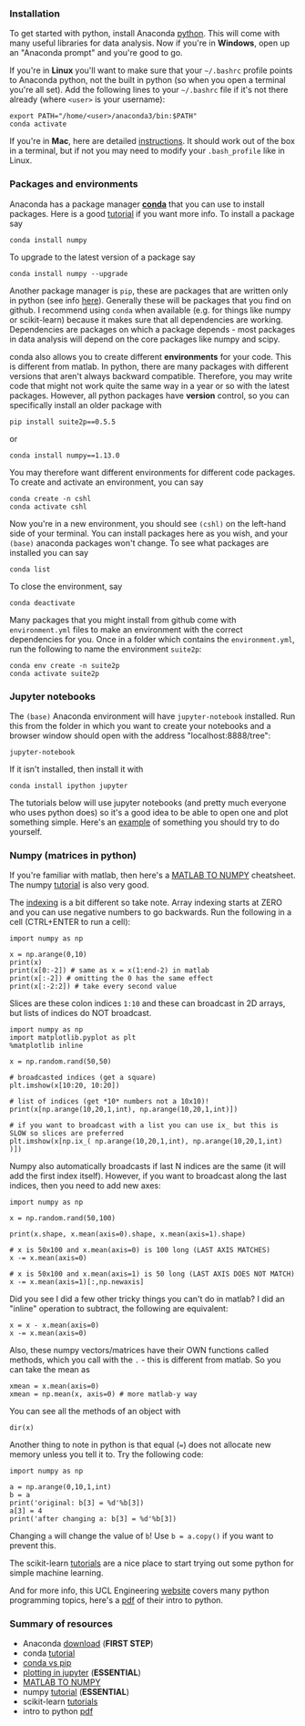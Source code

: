 ### Installation

To get started with python, install Anaconda [python](https://www.anaconda.com/distribution/). This will come with many useful libraries for data analysis. Now if you're in **Windows**, open up an "Anaconda prompt" and you're good to go.

If you're in **Linux** you'll want to make sure that your `~/.bashrc` profile points to Anaconda python, not the built in python (so when you open a terminal you're all set). Add the following lines to your `~/.bashrc` file if it's not there already (where `<user>` is your username):
~~~
export PATH="/home/<user>/anaconda3/bin:$PATH"
conda activate
~~~

If you're in **Mac**, here are detailed [instructions](https://www.datacamp.com/community/tutorials/installing-anaconda-mac-os-x). It should work out of the box in a terminal, but if not you may need to modify your `.bash_profile` like in Linux.

### Packages and environments

Anaconda has a package manager [**conda**](https://conda.io/en/latest/) that you can use to install packages. Here is a good [tutorial](https://conda.io/projects/conda/en/latest/user-guide/getting-started.html) if you want more info. To install a package say
~~~
conda install numpy
~~~
To upgrade to the latest version of a package say
~~~
conda install numpy --upgrade
~~~

Another package manager is `pip`, these are packages that are written only in python (see info [here](https://www.anaconda.com/understanding-conda-and-pip/)). Generally these will be packages that you find on github. I recommend using `conda` when available (e.g. for things like numpy or scikit-learn) because it makes sure that all dependencies are working. Dependencies are packages on which a package depends - most packages in data analysis will depend on the core packages like numpy and scipy.

conda also allows you to create different **environments** for your code. This is different from matlab. In python, there are many packages with different versions that aren't always backward compatible. Therefore, you may write code that might not work quite the same way in a year or so with the latest packages. However, all python packages have **version** control, so you can specifically install an older package with
~~~
pip install suite2p==0.5.5
~~~
or
~~~
conda install numpy==1.13.0
~~~

You may therefore want different environments for different code packages. To create and activate an environment, you can say
~~~
conda create -n cshl
conda activate cshl
~~~

Now you're in a new environment, you should see `(cshl)` on the left-hand side of your terminal. You can install packages here as you wish, and your `(base)` anaconda packages won't change. To see what packages are installed you can say
~~~
conda list
~~~

To close the environment, say
~~~
conda deactivate
~~~

Many packages that you might install from github come with `environment.yml` files to make an environment with the correct dependencies for you. Once in a folder which contains the `environment.yml`, run the following to name the environment `suite2p`:
~~~
conda env create -n suite2p
conda activate suite2p
~~~

### Jupyter notebooks

The `(base)` Anaconda environment will have `jupyter-notebook` installed. Run this from the folder in which you want to create your notebooks and a browser window should open with the address "localhost:8888/tree":
~~~
jupyter-notebook
~~~

If it isn't installed, then install it with
~~~
conda install ipython jupyter
~~~

The tutorials below will use jupyter notebooks (and pretty much everyone who uses python does) so it's a good idea to be able to open one and plot something simple. Here's an [example](https://www.tutorialspoint.com/jupyter/jupyter_notebook_plotting.htm) of something you should try to do yourself.

### Numpy (matrices in python)

If you're familiar with matlab, then here's a [MATLAB TO NUMPY](http://mathesaurus.sourceforge.net/matlab-numpy.html) cheatsheet. The numpy [tutorial](https://docs.scipy.org/doc/numpy/user/quickstart.html) is also very good. 

The [indexing](https://docs.scipy.org/doc/numpy/user/quickstart.html#fancy-indexing-and-index-tricks) is a bit different so take note. Array indexing starts at ZERO and you can use negative numbers to go backwards. Run the following in a cell (CTRL+ENTER to run a cell):
~~~
import numpy as np

x = np.arange(0,10)
print(x)
print(x[0:-2]) # same as x = x(1:end-2) in matlab
print(x[:-2]) # omitting the 0 has the same effect
print(x[:-2:2]) # take every second value
~~~
Slices are these colon indices `1:10` and these can broadcast in 2D arrays, but lists of indices do NOT broadcast. 
~~~
import numpy as np
import matplotlib.pyplot as plt
%matplotlib inline

x = np.random.rand(50,50)

# broadcasted indices (get a square)
plt.imshow(x[10:20, 10:20])

# list of indices (get *10* numbers not a 10x10)!
print(x[np.arange(10,20,1,int), np.arange(10,20,1,int)])

# if you want to broadcast with a list you can use ix_ but this is SLOW so slices are preferred
plt.imshow(x[np.ix_( np.arange(10,20,1,int), np.arange(10,20,1,int) )])
~~~

Numpy also automatically broadcasts if last N indices are the same (it will add the first index itself). However, if you want to broadcast along the last indices, then you need to add new axes:
~~~
import numpy as np

x = np.random.rand(50,100)

print(x.shape, x.mean(axis=0).shape, x.mean(axis=1).shape)

# x is 50x100 and x.mean(axis=0) is 100 long (LAST AXIS MATCHES)
x -= x.mean(axis=0)

# x is 50x100 and x.mean(axis=1) is 50 long (LAST AXIS DOES NOT MATCH)
x -= x.mean(axis=1)[:,np.newaxis]
~~~

Did you see I did a few other tricky things you can't do in matlab? I did an "inline" operation to subtract, the following are equivalent:
~~~
x = x - x.mean(axis=0)
x -= x.mean(axis=0)
~~~

Also, these numpy vectors/matrices have their OWN functions called methods, which you call with the `.` - this is different from matlab. So you can take the mean as
~~~
xmean = x.mean(axis=0)
xmean = np.mean(x, axis=0) # more matlab-y way
~~~
You can see all the methods of an object with
~~~
dir(x)
~~~

Another thing to note in python is that equal (`=`) does not allocate new memory unless you tell it to. Try the following code:
~~~
import numpy as np

a = np.arange(0,10,1,int)
b = a
print('original: b[3] = %d'%b[3])
a[3] = 4
print('after changing a: b[3] = %d'%b[3])
~~~

Changing `a` will change the value of `b`! Use `b = a.copy()` if you want to prevent this.

The scikit-learn [tutorials](https://scikit-learn.org/stable/tutorial/basic/tutorial.html#machine-learning-the-problem-setting) are a nice place to start trying out some python for simple machine learning.

And for more info, this UCL Engineering [website](http://github-pages.ucl.ac.uk/rsd-engineeringcourse/) covers many python programming topics, here's a [pdf](http://github-pages.ucl.ac.uk/rsd-engineeringcourse/notes.pdf) of their intro to python.

### Summary of resources

- Anaconda [download](https://www.anaconda.com/distribution/) (**FIRST STEP**)
- conda [tutorial](https://conda.io/projects/conda/en/latest/user-guide/getting-started.html)
- [conda vs pip](https://www.anaconda.com/understanding-conda-and-pip/)
- [plotting in jupyter](https://www.tutorialspoint.com/jupyter/jupyter_notebook_plotting.htm) (**ESSENTIAL**)
- [MATLAB TO NUMPY](http://mathesaurus.sourceforge.net/matlab-numpy.html) 
- numpy [tutorial](https://docs.scipy.org/doc/numpy/user/quickstart.html) (**ESSENTIAL**)
- scikit-learn [tutorials](https://scikit-learn.org/stable/tutorial/basic/tutorial.html#machine-learning-the-problem-setting)
- intro to python [pdf](http://github-pages.ucl.ac.uk/rsd-engineeringcourse/notes.pdf)

